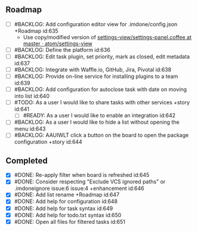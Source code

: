 Roadmap
----
- [ ] #BACKLOG: Add configuration editor view for .imdone/config.json +Roadmap id:635
  - Use copy/modified version of [settings-view/settings-panel.coffee at master · atom/settings-view](https://github.com/atom/settings-view/blob/master/lib/settings-panel.coffee)
- [ ] #BACKLOG: Define the platform id:636
- [ ] #BACKLOG: Edit task plugin, set priority, mark as closed, edit metadata id:637
- [ ] #BACKLOG: Integrate with Waffle.io, GitHub, Jira, Pivotal id:638
- [ ] #BACKLOG: Provide on-line service for installing plugins to a team id:639
- [ ] #BACKLOG: Add configuration for autoclose task with date on moving into list id:640
- [ ] #TODO: As a user I would like to share tasks with other services +story id:641
  - [ ] #READY: As a user I would like to enable an integration id:642
- [ ] #BACKLOG: As a user I would like to hide a list without opening the menu id:643
- [ ] #BACKLOG: AAUIWLT click a button on the board to open the package configuration +story id:644

Completed
----
- [x] #DONE: Re-apply filter when board is refreshed id:645
- [x] #DONE: Consider respecting "Exclude VCS ignored paths" or .imdoneignore issue:6 issue:4 +enhancement id:646
- [x] #DONE: Add list rename +Roadmap id:647
- [x] #DONE: Add help for configuration id:648
- [x] #DONE: Add help for task syntax id:649
- [x] #DONE: Add help for todo.txt syntax id:650
- [x] #DONE: Open all files for filtered tasks id:651
